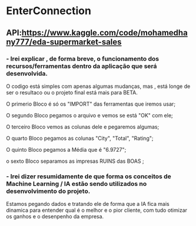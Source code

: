 ﻿# EnterConnection

## API:https://www.kaggle.com/code/mohamedhany777/eda-supermarket-sales


### - Irei explicar , de forma breve, o funcionamento dos recursos/ferramentas dentro da aplicação que será desenvolvida.

O codigo está simples com apenas algumas mudanças, mas , está longe de ser o resultaco ou o projeto final está mais para BETA.

O primerio Bloco é só os "IMPORT" das ferramentas que iremos usar;

O segundo Bloco pegamos o arquivo e vemos se está "OK" com ele;

O terceiro Bloco vemos as colunas dele e pegaremos algumas;

O quarto Bloco pegamos as colunas "City", "Total", "Rating";

O quinto Bloco pegamos a Média que é "6.9727";

o sexto Bloco separamos as impresas RUINS das BOAS ;


### - Irei dizer resumidamente de que forma os conceitos de Machine Learning / IA estão sendo utilizados no desenvolvimento do projeto.

Estamos pegando dados e tratando ele de forma que a IA fica mais dinamica para entender qual é o melhor e o pior cliente, com tudo otimizar
os ganhos e o desenpenho da empresa.


